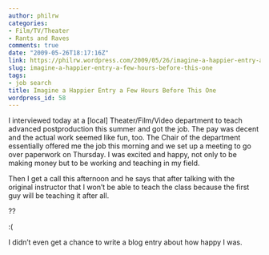 ```yaml
---
author: philrw
categories:
- Film/TV/Theater
- Rants and Raves
comments: true
date: "2009-05-26T18:17:16Z"
link: https://philrw.wordpress.com/2009/05/26/imagine-a-happier-entry-a-few-hours-before-this-one/
slug: imagine-a-happier-entry-a-few-hours-before-this-one
tags:
- job search
title: Imagine a Happier Entry a Few Hours Before This One
wordpress_id: 58
---
```


I interviewed today at a [local] Theater/Film/Video department to teach advanced postproduction this summer and got the job. The pay was decent and the actual work seemed like fun, too. The Chair of the department essentially offered me the job this morning and we set up a meeting to go over paperwork on Thursday. I was excited and happy, not only to be making money but to be working and teaching in my field.

Then I get a call this afternoon and he says that after talking with the original instructor that I won’t be able to teach the class because the first guy will be teaching it after all.

??

:(

I didn’t even get a chance to write a blog entry about how happy I was.
